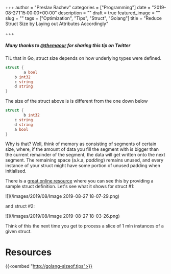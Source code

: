 +++
author = "Preslav Rachev"
categories = ["Programming"]
date = "2019-08-27T15:00:00+00:00"
description = ""
draft = true
featured_image = ""
slug = ""
tags = ["Optimization", "Tips", "Struct", "Golang"]
title = "Reduce Struct Size by Laying out Attributes Accordingly"

+++
##### Many thanks to [@themaour](https://twitter.com/themaour) for sharing this tip on Twitter

TIL that in Go, struct size depends on how underlying types were defined.

```go
struct { 
		a bool 
    b int32 
    c string 
    d string 
}
```

The size of the struct above is is different from the one down below

```go
struct {
		b int32
    c string
    d string
    a bool 
}
```

Why is that? Well, think of memory as consisting of segments of certain size, where, if the amount of data you fill the segment with is bigger than the current remainder of the segment, the data will get written onto the next segment. The remaining space (a.k.a, _padding_) remains unused, and every instance of your struct might have some portion of unused padding when initialised.

There is a [great online resource](http://golang-sizeof.tips) where you can see this by providing a sample struct definition. Let's see what it shows for struct #1:

![](/images/2019/08/Image 2019-08-27 18-07-29.png)

and struct #2:

![](/images/2019/08/Image 2019-08-27 18-03-26.png)

Think of this the next time you get to process a slice of 1 mln instances of a given struct.

# Resources

{{<oembed "http://golang-sizeof.tips">}}